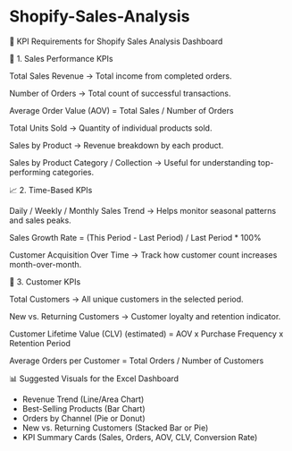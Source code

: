 # Shopify-Sales-Analysis
📌 KPI Requirements for Shopify Sales Analysis Dashboard

🛒 1. Sales Performance KPIs

Total Sales Revenue
→ Total income from completed orders.

Number of Orders
→ Total count of successful transactions.

Average Order Value (AOV)
= Total Sales / Number of Orders

Total Units Sold
→ Quantity of individual products sold.

Sales by Product
→ Revenue breakdown by each product.

Sales by Product Category / Collection
→ Useful for understanding top-performing categories.

📈 2. Time-Based KPIs

Daily / Weekly / Monthly Sales Trend
→ Helps monitor seasonal patterns and sales peaks.

Sales Growth Rate
= (This Period - Last Period) / Last Period * 100%

Customer Acquisition Over Time
→ Track how customer count increases month-over-month.

👤 3. Customer KPIs

Total Customers
→ All unique customers in the selected period.

New vs. Returning Customers
→ Customer loyalty and retention indicator.

Customer Lifetime Value (CLV) (estimated)
= AOV x Purchase Frequency x Retention Period

Average Orders per Customer
= Total Orders / Number of Customers

📊 Suggested Visuals for the Excel Dashboard

* Revenue Trend (Line/Area Chart)
* Best-Selling Products (Bar Chart)
* Orders by Channel (Pie or Donut)
* New vs. Returning Customers (Stacked Bar or Pie)
* KPI Summary Cards (Sales, Orders, AOV, CLV, Conversion Rate)




